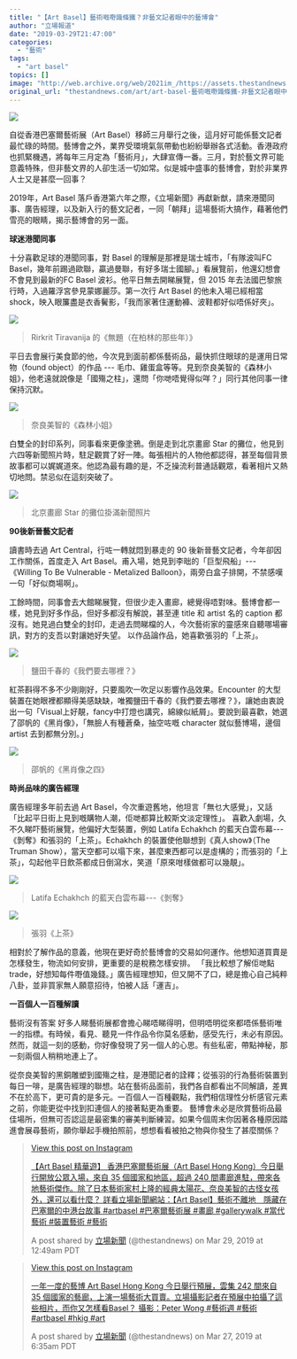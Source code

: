 ```yaml
---
title: "【Art Basel】藝術嘅嘢識條鐵？非藝文記者眼中的藝博會"
author: "立場報道"
date: "2019-03-29T21:47:00"
categories:
  - "藝術"
tags:
  - "art basel"
topics: []
image: "http://web.archive.org/web/2021im_/https://assets.thestandnews.com/media/photos/artbasel-18_kXkD7.png"
original_url: "thestandnews.com/art/art-basel-藝術嘅嘢識條鐵-非藝文記者眼中的藝博會"
---
```

![](http://web.archive.org/web/2021im_/https://assets.thestandnews.com/media/photos/artbasel-18_kXkD7.png)

自從香港巴塞爾藝術展（Art Basel）移師三月舉行之後，這月好可能係藝文記者最忙碌的時間。藝博會之外，業界受環境氣氛帶動也紛紛舉辦各式活動。香港政府也抓緊機遇，將每年三月定為「藝術月」，大肆宣傳一番。三月，對於藝文界可能意義特殊，但非藝文界的人卻生活一切如常。似是城中盛事的藝博會，對於非業界人士又是甚麼一回事？

2019年，Art Basel 落戶香港第六年之際，《立場新聞》再獻新猷，請來港聞同事、廣告經理，以及新入行的藝文記者，一同「朝拜」這場藝術大搞作，藉著他們雪亮的眼睛，揭示藝博會的另一面。

**球迷港聞同事**

十分喜歡足球的港聞同事，對 Basel 的理解是那裡是瑞士城市，「有隊波叫FC Basel，幾年前踢過歐聯，贏過曼聯，有好多瑞士國腳。」看展覽前，他還幻想會不會見到最新的FC Basel 波衫。他平日無去開睇展覽，但 2015 年去法國巴黎旅行時，入過羅浮宮參見蒙娜麗莎。第一次行 Art Basel 的他未入場已經相當 shock，映入眼簾盡是衣香鬢影，「我而家著住運動褲、波鞋都好似唔係好夾」。

![](http://web.archive.org/web/2021im_/https://assets.thestandnews.com/media/photos/towel_P0a8l.jpg)
> Rirkrit Tiravanija 的《無題（在柏林的那些年）》

平日去會展行美食節的他，今次見到面前都係藝術品，最快抓住眼球的是運用日常物（found object）的作品 --- 毛巾、雞蛋盒等等。見到奈良美智的《森林小姐》，他老遠就說像是「國殤之柱」，還問「你哋唔覺得似咩？」同行其他同事一律保持沉默。

![](http://web.archive.org/web/2021im_/https://assets.thestandnews.com/media/photos/nara_egMsG.jpg)
> 奈良美智的《森林小姐》

白雙全的封印系列，同事看來更像塗鴉。倒是走到北京畫廊 Star 的攤位，他見到六四等新聞照片時，駐足觀賞了好一陣。每張相片的人物他都認得，甚至每個背景故事都可以娓娓道來。他認為最有趣的是，不乏操流利普通話觀眾，看著相片又熱切地問。禁忌似在這刻突破了。

![](http://web.archive.org/web/2021im_/https://assets.thestandnews.com/media/photos/newsphoto_8wiof.jpg)
> 北京畫廊 Star 的攤位掛滿新聞照片

**90後新晉藝文記者**

讀書時去過 Art Central，行咗一轉就悶到暴走的 90 後新晉藝文記者，今年卻因工作關係，首度走入 Art Basel。甫入場，她見到李昢的「巨型飛船」---《Willing To Be Vulnerable - Metalized Balloon》，兩旁白盒子排開，不禁感嘆一句「好似商場啊」。

工餘時間，同事會去大館睇展覽，但很少走入畫廊，總覺得唔對味。藝博會都一樣，她見到好多作品，但好多都沒有解說，甚至連 title 和 artist 名的 caption 都沒有。她見過白雙全的封印，走過去問睇檔的人，今次藝術家的靈感來自聽哪場審訊，對方的支吾以對讓她好失望。 以作品論作品，她喜歡張羽的「上茶」。

![](http://web.archive.org/web/2021im_/https://assets.thestandnews.com/media/photos/jp_YuYbc.jpg)
> 鹽田千春的《我們要去哪裡？》

紅茶斟得不多不少剛剛好，只要風吹一吹足以影響作品效果。Encounter 的大型裝置在她眼裡都顯得美感缺缺，唯獨鹽田千春的《我們要去哪裡？》，讓她由衷說出一句「Visual上好靚，fancy中打燈也講究，綿線似紙屑」。要說到最喜歡，她選了邵帆的《黑肖像》，「無臉人有種蒼桑，抽空咗嘅 character 就似藝博場，邊個 artist 去到都無分別。」

![](http://web.archive.org/web/2021im_/https://assets.thestandnews.com/media/photos/face_mKDrK.jpg)
> 邵帆的《黑肖像之四》

**時尚品味的廣告經理**

廣告經理多年前去過 Art Basel，今次重遊舊地，他坦言「無乜大感覺」，又話「比起平日街上見到嘅購物人潮，佢哋都算比較斯文淡定理性」。 喜歡入劇場，久不久睇吓藝術展覽，他偏好大型裝置，例如 Latifa Echakhch 的藍天白雲布幕---《剝奪》和張羽的「上茶」。Echakhch 的裝置使他聯想到《真人show》（The Truman Show），當天空都可以塌下來，甚麼東西都可以是虛構的；而張羽的「上茶」，勾起他平日飲茶都成日倒瀉水，笑道「原來咁樣做都可以幾靚」。

![](http://web.archive.org/web/2021im_/https://assets.thestandnews.com/media/photos/blue_GnreS.jpg)
> Latifa Echakhch 的藍天白雲布幕---《剝奪》

![](http://web.archive.org/web/2021im_/https://assets.thestandnews.com/media/photos/tea_44Qxx.jpg)
> 張羽《上茶》

相對於了解作品的意義，他現在更好奇於藝博會的交易如何運作。他想知道買賣是怎樣發生，物流如何安排，更重要的是稅務怎樣安排。 「我比較想了解佢哋點trade，好想知每件嘢值幾錢。」廣告經理想知，但又開不了口，總是擔心自己純粹八卦，並非買家無人願意招待，怕被人話「運吉」。

**一百個人一百種解讀**

藝術沒有答案 好多人睇藝術展都會擔心睇唔睇得明，但明唔明從來都唔係藝術唯一的指標。有時候，看見、聽見一件作品令你莫名感動，感受先行，未必有原因。然而，就這一刻的感動，你好像發現了另一個人的心思。有些私密，帶點神秘，那一刻兩個人稍稍地連上了。

從奈良美智的黑銅雕塑到國殤之柱，是港聞記者的詮釋；從張羽的行為藝術裝置到每日一啡，是廣告經理的聯想。站在藝術品面前，我們各自都看出不同解讀，差異不在於高下，更可貴的是多元。一百個人一百種觀點，我們相信理性分析感官元素之前，你能更從中找到扣連個人的接著點更為重要。 藝博會未必是欣賞藝術品最佳場所，但無可否認這是最密集的審美判斷練習。如果今個周末你因著各種原因踏進會展尋藝術，願你舉起手機拍照前，想想看看被拍之物與你發生了甚麼關係？

> [](http://web.archive.org/web/20211229133301/https://www.instagram.com/p/BvlZwi_gJn-/?utm_source=ig_embed&utm_medium=loading)
> 
> [View this post on Instagram](http://web.archive.org/web/20211229133301/https://www.instagram.com/p/BvlZwi_gJn-/?utm_source=ig_embed&utm_medium=loading)
> 
> [【Art Basel 精華遊】 香港巴塞爾藝術展（Art Basel Hong Kong）今日舉行開放公眾入場，來自 35 個國家和地區，超過 240 間畫廊進駐，帶來各地藝術傑作。除了日本藝術家村上隆的經典太陽花、奈良美智的古怪女孩外，還可以看什麼？ 詳看立場新聞網站：【Art Basel】藝術不離地　隱藏在巴塞爾的中港台故事 #artbasel #巴塞爾藝術展 #畫廊 #gallerywalk #當代藝術 #裝置藝術 #藝術](http://web.archive.org/web/20211229133301/https://www.instagram.com/p/BvlZwi_gJn-/?utm_source=ig_embed&utm_medium=loading)
> 
> A post shared by [立場新聞](http://web.archive.org/web/20211229133301/https://www.instagram.com/thestandnews/?utm_source=ig_embed&utm_medium=loading) (@thestandnews) on Mar 29, 2019 at 12:49am PDT

> [](http://web.archive.org/web/20211229133301/https://www.instagram.com/p/Bvg3zcRgatr/?utm_source=ig_embed&utm_medium=loading)
> 
> [View this post on Instagram](http://web.archive.org/web/20211229133301/https://www.instagram.com/p/Bvg3zcRgatr/?utm_source=ig_embed&utm_medium=loading)
> 
> [一年一度的藝博 Art Basel Hong Kong 今日舉行預展，雲集 242 間來自 35 個國家的藝廊，上演一場藝術大買賣。立場攝影記者在預展中拍攝了這些相片，而你又怎樣看Basel？ 攝影：Peter Wong #藝術週 #藝術 #artbasel #hkig #art](http://web.archive.org/web/20211229133301/https://www.instagram.com/p/Bvg3zcRgatr/?utm_source=ig_embed&utm_medium=loading)
> 
> A post shared by [立場新聞](http://web.archive.org/web/20211229133301/https://www.instagram.com/thestandnews/?utm_source=ig_embed&utm_medium=loading) (@thestandnews) on Mar 27, 2019 at 6:35am PDT